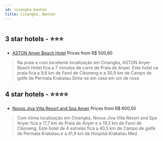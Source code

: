 ```yaml
---
id: cinangka-banten
title: Cinangka, Banten
---
```


<center><img src="https://i.travelapi.com/hotels/11000000/10920000/10910700/10910659/c7c973ce_z.jpg" alt="" /></center>


##  3 star hotels - ⭐️⭐️⭐️

-    [ASTON Anyer Beach Hotel](https://www.hurb.com/br/aud/https://www.hurb.com/br/hotels/cinangka/aston-anyer-beach-hotel-HT-L86T?cmp=18055) Prices from R$ 500,60
   > Na praia e com excelente localização em Cinangka, ASTON Anyer Beach Hotel fica a 7 minutos de carro de Praia de Anyer.  Este hotel na praia fica a 9,8 km de Farol de Cikoneng e a 30,9 km de Campo de golfe de Permata Krakatau.Sinta-se em casa em um de noss

##  4 star hotels - ⭐️⭐️⭐️⭐️

-    [Novus Jiva Villa Resort and Spa Anyer](https://www.hurb.com/br/aud/https://www.hurb.com/br/hotels/cinangka/novus-jiva-villa-resort-and-spa-anyer-HT-WG2E?cmp=18055) Prices from R$ 600,50
   > Com ótima localização em Cinangka, Novus Jiva Villa Resort and Spa Anyer fica a 17,7 km de Praia de Anyer e a 19,3 km de Farol de Cikoneng.  Este hotel de 4 estrelas fica a 40,5 km de Campo de golfe de Permata Krakatau e a 41,9 km de Hospital Krakatau Med
